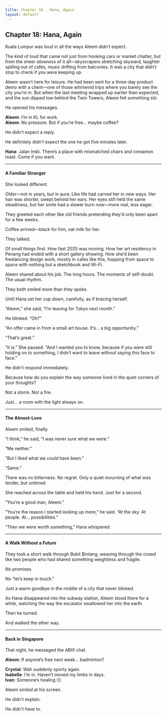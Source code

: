 ```yaml
---
title: Chapter 18 - Hana, Again
layout: default
---
```


## **Chapter 18: Hana, Again**

Kuala Lumpur was loud in all the ways Aleem didn’t expect.

The kind of loud that came not just from honking cars or market chatter, but from the sheer *aliveness* of it all—skyscrapers stretching skyward, laughter spilling out of cafés, music drifting from balconies. It was a city that didn’t stop to check if you were keeping up.

Aleem wasn’t here for leisure. He had been sent for a three-day product demo with a client—one of those whirlwind trips where you barely see the city you’re in. But when the last meeting wrapped up earlier than expected, and the sun dipped low behind the Twin Towers, Aleem felt something stir.

He opened his messages.

**Aleem**: I’m in KL for work.  
**Aleem**: No pressure. But if you’re free... maybe coffee?

He didn’t expect a reply.

He definitely didn’t expect the one he got five minutes later.

**Hana**: Jalan Imbi. There’s a place with mismatched chairs and cinnamon toast. Come if you want.

---

#### **A Familiar Stranger**

She looked different.

Older—not in years, but in aura. Like life had carved her in new ways. Her hair was shorter, swept behind her ears. Her eyes still held the same steadiness, but her smile had a slower burn now—more real, less eager.

They greeted each other like old friends pretending they’d only been apart for a few weeks.

Coffee arrived—black for him, oat milk for her.

They talked.

Of small things first. How fast 2025 was moving. How her art residency in Penang had ended with a short gallery showing. How she’d been freelancing design work, mostly in cafes like this, hopping from space to space with nothing but a sketchbook and Wi-Fi.

Aleem shared about his job. The long hours. The moments of self-doubt. The usual rhythm.

They both smiled more than they spoke.

Until Hana set her cup down, carefully, as if bracing herself.

“Aleem,” she said, “I’m leaving for Tokyo next month.”

He blinked. “Oh?”

“An offer came in from a small art house. It’s... a big opportunity.”

“That’s great.”

“It is.” She paused. “And I wanted you to know, because if you were still holding on to something, I didn’t want to leave without saying this face to face.”

He didn’t respond immediately.

Because how do you explain the way someone lived in the quiet corners of your thoughts?

Not a storm. Not a fire.

Just... a room with the light always on.

---

#### **The Almost-Love**

Aleem smiled, finally.

“I think,” he said, “I was never sure what we were.”

“Me neither.”

“But I liked what we *could* have been.”

“Same.”

There was no bitterness. No regret. Only a quiet mourning of what was tender, but untimed.

She reached across the table and held his hand. Just for a second.

“You’re a good man, Aleem.”

“You’re the reason I started looking up more,” he said. “At the sky. At people. At... possibilities.”

“Then we were worth something,” Hana whispered.

---

#### **A Walk Without a Future**

They took a short walk through Bukit Bintang, weaving through the crowd like two people who had shared something weightless and fragile.

No promises.

No “let’s keep in touch.”

Just a warm goodbye in the middle of a city that never blinked.

As Hana disappeared into the subway station, Aleem stood there for a while, watching the way the escalator swallowed her into the earth.

Then he turned.

And walked the other way.

---

#### **Back in Singapore**

That night, he messaged the ABIX chat.

**Aleem**: If anyone’s free next week... badminton?

**Crystal**: Wah suddenly sporty again.  
**Isabelle**: I’m in. Haven’t moved my limbs in days.  
**Ivan**: Someone’s healing 😏

Aleem smiled at his screen.

He didn’t explain.

He didn’t have to.